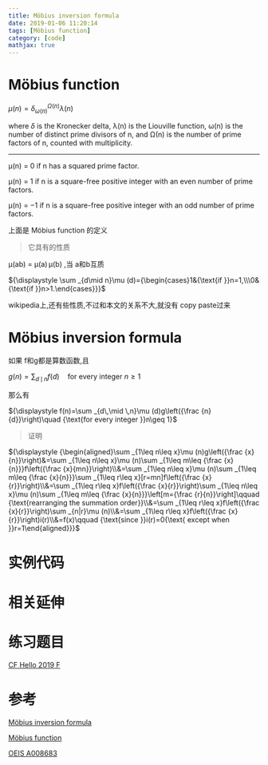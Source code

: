 ```yaml
---
title: Möbius inversion formula
date: 2019-01-06 11:20:14
tags: [Möbius function]
category: [code]
mathjax: true
---
```


# Möbius function

${\displaystyle \mu (n)=\delta _{\omega (n)}^{\Omega (n)}\lambda (n)}$

where ${\displaystyle \delta }$  is the Kronecker delta, λ(n) is the Liouville function, ω(n) is the number of distinct prime divisors of n, and Ω(n) is the number of prime factors of n, counted with multiplicity.

---

μ(n) = 0 if n has a squared prime factor.

μ(n) = 1 if n is a square-free positive integer with an even number of prime factors.

μ(n) = −1 if n is a square-free positive integer with an odd number of prime factors.

上面是 Möbius function 的定义

> 它具有的性质

μ(ab) = μ(a) μ(b) ,当 a和b互质

${\displaystyle \sum _{d\mid n}\mu (d)={\begin{cases}1&{\text{if }}n=1,\\\0&{\text{if }}n>1.\end{cases}}}$

wikipedia上,还有些性质,不过和本文的关系不大,就没有 copy paste过来

# Möbius inversion formula

如果 f和g都是算数函数,且

$g(n)=\sum_{d\,\mid \,n}f(d)\quad\text{for every integer }n\ge 1$

那么有

${\displaystyle f(n)=\sum _{d\,\mid \,n}\mu (d)g\left({\frac {n}{d}}\right)\quad {\text{for every integer }}n\geq 1}$

> 证明

${\displaystyle {\begin{aligned}\sum _{1\leq n\leq x}\mu (n)g\left({\frac {x}{n}}\right)&=\sum _{1\leq n\leq x}\mu (n)\sum _{1\leq m\leq {\frac {x}{n}}}f\left({\frac {x}{mn}}\right)\\&=\sum _{1\leq n\leq x}\mu (n)\sum _{1\leq m\leq {\frac {x}{n}}}\sum _{1\leq r\leq x}[r=mn]f\left({\frac {x}{r}}\right)\\&=\sum _{1\leq r\leq x}f\left({\frac {x}{r}}\right)\sum _{1\leq n\leq x}\mu (n)\sum _{1\leq m\leq {\frac {x}{n}}}\left[m={\frac {r}{n}}\right]\qquad {\text{rearranging the summation order}}\\&=\sum _{1\leq r\leq x}f\left({\frac {x}{r}}\right)\sum _{n|r}\mu (n)\\&=\sum _{1\leq r\leq x}f\left({\frac {x}{r}}\right)i(r)\\&=f(x)\qquad {\text{since }}i(r)=0{\text{ except when }}r=1\end{aligned}}}$


# 实例代码


# 相关延伸


# 练习题目

[CF Hello 2019 F](https://codeforces.com/contest/1097/problem/F)

# 参考

[Möbius inversion formula](https://en.wikipedia.org/wiki/M%C3%B6bius_inversion_formula)

[Möbius function](https://en.wikipedia.org/wiki/M%C3%B6bius_function)

[OEIS A008683](https://oeis.org/A008683)
